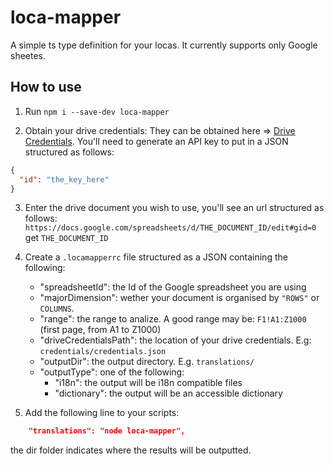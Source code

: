 # loca-mapper

A simple ts type definition for your locas.
It currently supports only Google sheetes.

## How to use

1. Run `npm i --save-dev loca-mapper`

2. Obtain your drive credentials: They can be obtained here => [Drive Credentials](https://console.cloud.google.com/apis/credentials).
   You'll need to generate an API key to put in a JSON structured as follows:

```JSON
{
  "id": "the_key_here"
}
```

3. Enter the drive document you wish to use, you'll see an url structured as follows:
   `https://docs.google.com/spreadsheets/d/THE_DOCUMENT_ID/edit#gid=0`
   get `THE_DOCUMENT_ID`

4. Create a `.locamapperrc` file structured as a JSON containing the following:

   - "spreadsheetId": the Id of the Google spreadsheet you are using
   - "majorDimension": wether your document is organised by `"ROWS"` or `COLUMNS`.
   - "range": the range to analize. A good range may be: `F1!A1:Z1000` (first page, from A1 to Z1000)
   - "driveCredentialsPath": the location of your drive credentials. E.g: `credentials/credentials.json`
   - "outputDir": the output directory. E.g. `translations/`
   - "outputType": one of the following:
     - "i18n": the output will be i18n compatible files
     - "dictionary": the output will be an accessible dictionary

5. Add the following line to your scripts:

```json
    "translations": "node loca-mapper",
```

the dir folder indicates where the results will be outputted.

